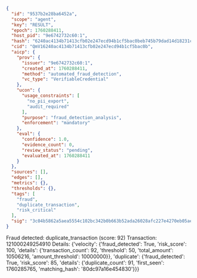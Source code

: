 ```json
{
  "id": "9537b2e28ba6452a",
  "scope": "agent",
  "key": "RESULT",
  "epoch": 1760288411,
  "host_pid": "9e6742732c60:1",
  "hash": "6240ac4134b71413cfb02e247ecd94b1cf5bac0beb745b79dad14d18231cc5d4",
  "cid": "QmV16240ac4134b71413cfb02e247ecd94b1cf5bac0b",
  "aicp": {
    "prov": {
      "issuer": "9e6742732c60:1",
      "created_at": 1760288411,
      "method": "automated_fraud_detection",
      "vc_type": "VerifiableCredential"
    },
    "ucon": {
      "usage_constraints": [
        "no_pii_export",
        "audit_required"
      ],
      "purpose": "fraud_detection_analysis",
      "enforcement": "mandatory"
    },
    "eval": {
      "confidence": 1.0,
      "evidence_count": 0,
      "review_status": "pending",
      "evaluated_at": 1760288411
    }
  },
  "sources": [],
  "edges": [],
  "metrics": {},
  "thresholds": {},
  "tags": [
    "fraud",
    "duplicate_transaction",
    "risk_critical"
  ],
  "sig": "3c04b5862a5aea5554c102bc342b0b663b52ada26028afc227e4270eb05aeb67"
}
```

Fraud detected: duplicate_transaction (score: 92)
Transaction: 121000249254910
Details: {'velocity': {'fraud_detected': True, 'risk_score': 100, 'details': {'transaction_count': 92, 'threshold': 50, 'total_amount': 10506216, 'amount_threshold': 10000000}}, 'duplicate': {'fraud_detected': True, 'risk_score': 85, 'details': {'duplicate_count': 91, 'first_seen': 1760285765, 'matching_hash': '80dc97a16e454830'}}}